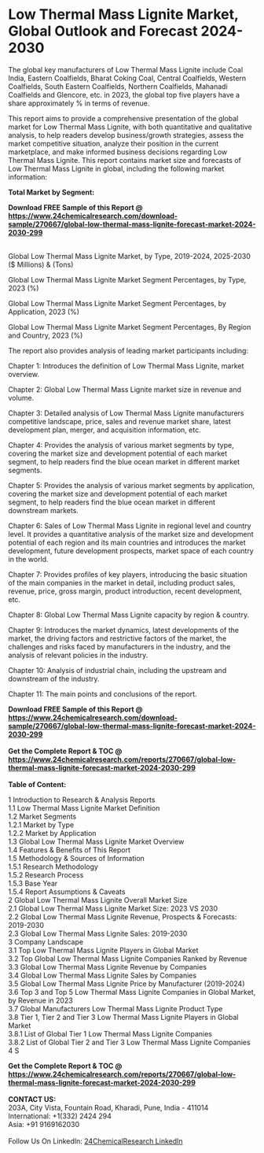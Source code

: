 <h1>Low Thermal Mass Lignite Market, Global Outlook and Forecast 2024-2030</h1><p>
The global key manufacturers of Low Thermal Mass Lignite include Coal India, Eastern Coalfields, Bharat Coking Coal, Central Coalfields, Western Coalfields, South Eastern Coalfields, Northern Coalfields, Mahanadi Coalfields and Glencore, etc. in 2023, the global top five players have a share approximately % in terms of revenue.</p><p>
This report aims to provide a comprehensive presentation of the global market for Low Thermal Mass Lignite, with both quantitative and qualitative analysis, to help readers develop business/growth strategies, assess the market competitive situation, analyze their position in the current marketplace, and make informed business decisions regarding Low Thermal Mass Lignite. This report contains market size and forecasts of Low Thermal Mass Lignite in global, including the following market information:
</p><p>
<strong>Total Market by Segment:</strong></p><div><b>Download FREE Sample of this Report @ 
            <a href="https://www.24chemicalresearch.com/download-sample/270667/global-low-thermal-mass-lignite-forecast-market-2024-2030-299">
            https://www.24chemicalresearch.com/download-sample/270667/global-low-thermal-mass-lignite-forecast-market-2024-2030-299</a></b></div><br><p>
Global Low Thermal Mass Lignite Market, by Type, 2019-2024, 2025-2030 ($ Millions) &amp; (Tons)</p><p>
Global Low Thermal Mass Lignite Market Segment Percentages, by Type, 2023 (%)</p><p>
</p><p>
Global Low Thermal Mass Lignite Market Segment Percentages, by Application, 2023 (%)</p><p>
</p><p>
Global Low Thermal Mass Lignite Market Segment Percentages, By Region and Country, 2023 (%)</p><p>
</p><p>
The report also provides analysis of leading market participants including:</p><p>
</p><p>
</p><p>
Chapter 1: Introduces the definition of Low Thermal Mass Lignite, market overview.</p><p>
Chapter 2: Global Low Thermal Mass Lignite market size in revenue and volume.</p><p>
Chapter 3: Detailed analysis of Low Thermal Mass Lignite manufacturers competitive landscape, price, sales and revenue market share, latest development plan, merger, and acquisition information, etc.</p><p>
Chapter 4: Provides the analysis of various market segments by type, covering the market size and development potential of each market segment, to help readers find the blue ocean market in different market segments.</p><p>
Chapter 5: Provides the analysis of various market segments by application, covering the market size and development potential of each market segment, to help readers find the blue ocean market in different downstream markets.</p><p>
Chapter 6: Sales of Low Thermal Mass Lignite in regional level and country level. It provides a quantitative analysis of the market size and development potential of each region and its main countries and introduces the market development, future development prospects, market space of each country in the world.</p><p>
Chapter 7: Provides profiles of key players, introducing the basic situation of the main companies in the market in detail, including product sales, revenue, price, gross margin, product introduction, recent development, etc.</p><p>
Chapter 8: Global Low Thermal Mass Lignite capacity by region &amp; country.</p><p>
Chapter 9: Introduces the market dynamics, latest developments of the market, the driving factors and restrictive factors of the market, the challenges and risks faced by manufacturers in the industry, and the analysis of relevant policies in the industry.</p><p>
Chapter 10: Analysis of industrial chain, including the upstream and downstream of the industry.</p><p>
Chapter 11: The main points and conclusions of the report.</p><div><b>Download FREE Sample of this Report @ 
            <a href="https://www.24chemicalresearch.com/download-sample/270667/global-low-thermal-mass-lignite-forecast-market-2024-2030-299">
            https://www.24chemicalresearch.com/download-sample/270667/global-low-thermal-mass-lignite-forecast-market-2024-2030-299</a></b></div><br><div><b>Get the Complete Report & TOC @ 
            <a href="https://www.24chemicalresearch.com/reports/270667/global-low-thermal-mass-lignite-forecast-market-2024-2030-299">
            https://www.24chemicalresearch.com/reports/270667/global-low-thermal-mass-lignite-forecast-market-2024-2030-299</a></b></div><br>
            <b>Table of Content:</b><p>1 Introduction to Research & Analysis Reports<br />
    1.1 Low Thermal Mass Lignite Market Definition<br />
    1.2 Market Segments<br />
        1.2.1 Market by Type<br />
        1.2.2 Market by Application<br />
    1.3 Global Low Thermal Mass Lignite Market Overview<br />
    1.4 Features & Benefits of This Report<br />
    1.5 Methodology & Sources of Information<br />
        1.5.1 Research Methodology<br />
        1.5.2 Research Process<br />
        1.5.3 Base Year<br />
        1.5.4 Report Assumptions & Caveats<br />
2 Global Low Thermal Mass Lignite Overall Market Size<br />
    2.1 Global Low Thermal Mass Lignite Market Size: 2023 VS 2030<br />
    2.2 Global Low Thermal Mass Lignite Revenue, Prospects & Forecasts: 2019-2030<br />
    2.3 Global Low Thermal Mass Lignite Sales: 2019-2030<br />
3 Company Landscape<br />
    3.1 Top Low Thermal Mass Lignite Players in Global Market<br />
    3.2 Top Global Low Thermal Mass Lignite Companies Ranked by Revenue<br />
    3.3 Global Low Thermal Mass Lignite Revenue by Companies<br />
    3.4 Global Low Thermal Mass Lignite Sales by Companies<br />
    3.5 Global Low Thermal Mass Lignite Price by Manufacturer (2019-2024)<br />
    3.6 Top 3 and Top 5 Low Thermal Mass Lignite Companies in Global Market, by Revenue in 2023<br />
    3.7 Global Manufacturers Low Thermal Mass Lignite Product Type<br />
    3.8 Tier 1, Tier 2 and Tier 3 Low Thermal Mass Lignite Players in Global Market<br />
        3.8.1 List of Global Tier 1 Low Thermal Mass Lignite Companies<br />
        3.8.2 List of Global Tier 2 and Tier 3 Low Thermal Mass Lignite Companies<br />
4 S</p><div><b>Get the Complete Report & TOC @ 
            <a href="https://www.24chemicalresearch.com/reports/270667/global-low-thermal-mass-lignite-forecast-market-2024-2030-299">
            https://www.24chemicalresearch.com/reports/270667/global-low-thermal-mass-lignite-forecast-market-2024-2030-299</a></b></div><br><b>CONTACT US:</b><br>
            203A, City Vista, Fountain Road, Kharadi, Pune, India - 411014<br>
            International: +1(332) 2424 294<br>
            Asia: +91 9169162030 <br><br>
            Follow Us On LinkedIn: <a href="https://www.linkedin.com/company/24chemicalresearch/">24ChemicalResearch LinkedIn</a>